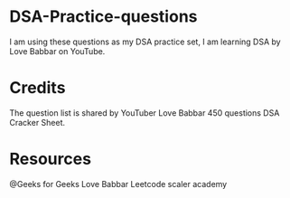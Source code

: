# DSA-Practice-questions
I am using these questions as my DSA practice set, I am learning DSA by Love Babbar on YouTube.


# Credits
The question list is shared by YouTuber Love Babbar 450 questions DSA Cracker Sheet.

# Resources
@Geeks for Geeks
Love Babbar
Leetcode
scaler academy




